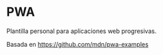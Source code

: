 # PWA

Plantilla personal para aplicaciones web progresivas.

Basada en https://github.com/mdn/pwa-examples
